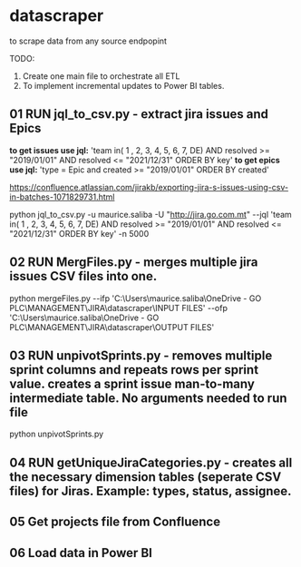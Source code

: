 # datascraper
to scrape data from any source endpopint


TODO:

1. Create one main file to orchestrate all ETL
2. To implement incremental updates to Power BI tables.



## 01 RUN jql_to_csv.py - extract jira issues and Epics

**to get issues use jql:** 'team in( 1 , 2, 3, 4, 5, 6, 7, DE) AND resolved >= "2019/01/01" AND resolved <= "2021/12/31" ORDER BY key'
**to get epics use jql:** 'type = Epic  and created >= "2019/01/01" ORDER BY created'


https://confluence.atlassian.com/jirakb/exporting-jira-s-issues-using-csv-in-batches-1071829731.html

python jql_to_csv.py -u maurice.saliba -U "http://jira.go.com.mt" --jql 'team in( 1 , 2, 3, 4, 5, 6, 7, DE) AND resolved >= "2019/01/01" AND resolved <= "2021/12/31" ORDER BY key' -n 5000

## 02 RUN MergFiles.py - merges multiple jira issues CSV files into one.

python mergeFiles.py --ifp 'C:\Users\maurice.saliba\OneDrive - GO PLC\MANAGEMENT\JIRA\datascraper\INPUT FILES\' --ofp 'C:\Users\maurice.saliba\OneDrive - GO PLC\MANAGEMENT\JIRA\datascraper\OUTPUT FILES'

## 03 RUN unpivotSprints.py - removes multiple sprint columns and repeats rows per sprint value. creates a sprint issue man-to-many intermediate table. No arguments needed to run file

python unpivotSprints.py

## 04 RUN getUniqueJiraCategories.py - creates all the necessary dimension tables (seperate CSV files) for Jiras. Example: types, status, assignee.

## 05 Get projects file from Confluence

## 06 Load data in Power BI 


